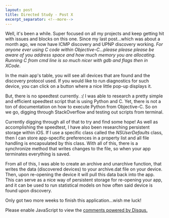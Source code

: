 ```yaml
---
layout: post
title: Directed Study - Post X
excerpt_separator: <!--more-->
---
```

Well, it's been a while. Super focused on all my projects and keep getting hit with issues and blocks on this one. Since my last post...which was about a month ago, we now have ICMP discovery and UPNP discovery working. *For anyone ever using C code within Objective-C...please please please be aware of you address space and how much memory you are allocating. Running C from cmd line is so much nicer with gdb and flags then in XCode*. 

In the main app's table, you will see all devices that are found and the discovery protocol used. If you would like to run diagnostics for such device, you can click on a button where a nice little pop-up displays it.<!--more--> 

But, there is no speedtest currently. *:(* I was able to research a pretty simple and efficient speedtest script that is using Python and C. Yet, there is not a ton of documentation on how to execute Python from Objective-C. So on we go, digging through StackOverflow and testing out scripts from terminal. 

Currently digging through all of that to try and find some hope! As well as accomplishing the speedtest, I have also been researching persistent storage within iOS. If I use a specific class called the *NSUserDefaults* class, then I can store app-specific preferences in a property list and all file handling is encapsulated by this class. With all of this, there is a synchronize method that writes changes to the file, so when your app terminates everything is saved. 

From all of this, I was able to create an archive and unarchive function, that writes the data (discovered devices) to your archive.dat file on your device. Then, upon re-opening the device it will pull this data back into the app. This can serve as a nice way of persistent storage for re-opening your app, and it can be used to run statistical models on how often said device is found upon discovery.

Only got two more weeks to finish this application...wish me luck!
<div id="disqus_thread"></div>
<script>
/**
* RECOMMENDED CONFIGURATION VARIABLES: EDIT AND UNCOMMENT THE SECTION BELOW TO INSERT DYNAMIC VALUES FROM YOUR PLATFORM OR CMS.
* LEARN WHY DEFINING THESE VARIABLES IS IMPORTANT: https://disqus.com/admin/universalcode/#configuration-variables
*/
/*
var disqus_config = function () {
this.page.url = PAGE_URL; // Replace PAGE_URL with your page's canonical URL variable
this.page.identifier = PAGE_IDENTIFIER; // Replace PAGE_IDENTIFIER with your page's unique identifier variable
};
*/
(function() { // DON'T EDIT BELOW THIS LINE
var d = document, s = d.createElement('script');

s.src = '//jaketarnow.disqus.com/embed.js';

s.setAttribute('data-timestamp', +new Date());
(d.head || d.body).appendChild(s);
})();
</script>
<noscript>Please enable JavaScript to view the <a href="https://disqus.com/?ref_noscript" rel="nofollow">comments powered by Disqus.</a></noscript>
